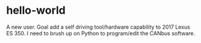 # hello-world
A new user. Goal add a self driving tool/hardware capability to 2017 Lexus ES 350. I need to brush up on Python to program/edit the CANbus software.
